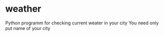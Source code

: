 # weather
Python programm for checking current weater in your city
You need only put name of your city
